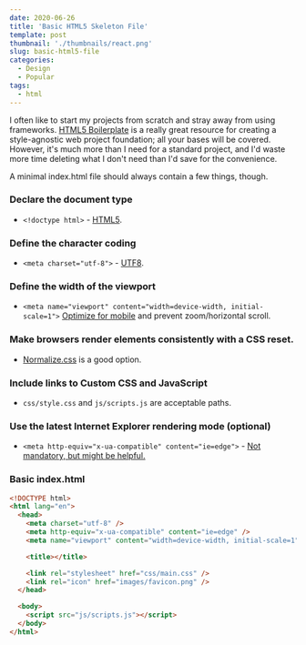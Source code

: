 ```yaml
---
date: 2020-06-26
title: 'Basic HTML5 Skeleton File'
template: post
thumbnail: './thumbnails/react.png'
slug: basic-html5-file
categories:
  - Design
  - Popular
tags:
  - html
---
```


I often like to start my projects from scratch and stray away from using frameworks. [HTML5 Boilerplate](https://html5boilerplate.com/) is a really great resource for creating a style-agnostic web project foundation; all your bases will be covered. However, it's much more than I need for a standard project, and I'd waste more time deleting what I don't need than I'd save for the convenience.

A minimal index.html file should always contain a few things, though.

### Declare the document type

- `<!doctype html>` - [HTML5](https://en.wikipedia.org/wiki/HTML5).

### Define the character coding

- `<meta charset="utf-8">` - [ UTF8](https://en.wikipedia.org/wiki/UTF-8).

### Define the width of the viewport

- `<meta name="viewport" content="width=device-width, initial-scale=1">`
  [Optimize for mobile](https://developer.mozilla.org/en-US/docs/Mozilla/Mobile/Viewport_meta_tag) and prevent zoom/horizontal scroll.

### Make browsers render elements consistently with a CSS reset.

- [Normalize.css](https://necolas.github.io/normalize.css/) is a good option.

### Include links to Custom CSS and JavaScript

- `css/style.css` and `js/scripts.js` are acceptable paths.

### Use the latest Internet Explorer rendering mode (optional)

- `<meta http-equiv="x-ua-compatible" content="ie=edge">` - [Not mandatory, but might be helpful.](<https://msdn.microsoft.com/en-us/library/jj676915(v=vs.85).aspx>)

### Basic index.html

```html
<!DOCTYPE html>
<html lang="en">
  <head>
    <meta charset="utf-8" />
    <meta http-equiv="x-ua-compatible" content="ie=edge" />
    <meta name="viewport" content="width=device-width, initial-scale=1" />

    <title></title>

    <link rel="stylesheet" href="css/main.css" />
    <link rel="icon" href="images/favicon.png" />
  </head>

  <body>
    <script src="js/scripts.js"></script>
  </body>
</html>
```
